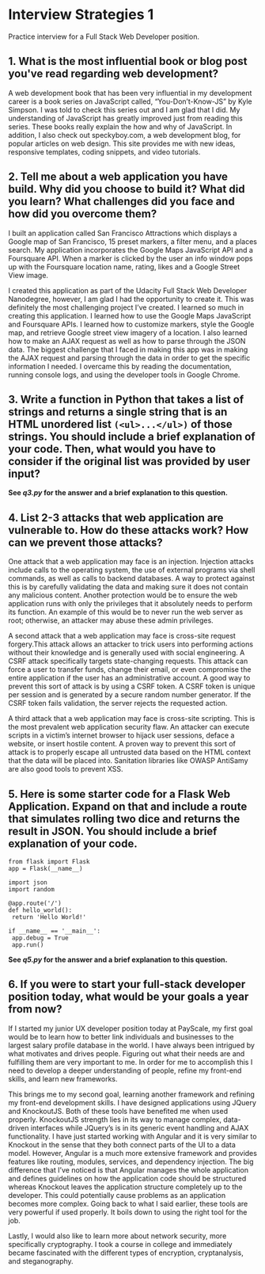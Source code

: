 # Interview Strategies 1

Practice interview for a Full Stack Web Developer position.

## 1. What is the most influential book or blog post you've read regarding web development?

A web development book that has been very influential in my development career is a book series on JavaScript called, “You-Don’t-Know-JS” by Kyle Simpson. I was told to check this series out and I am glad that I did. My understanding of JavaScript has greatly improved just from reading this series. These books really explain the how and why of JavaScript. In addition, I also check out speckyboy.com, a web development blog, for popular articles on web design. This site provides me with new ideas, responsive templates, coding snippets, and video tutorials.

## 2. Tell me about a web application you have build. Why did you choose to build it? What did you learn? What challenges did you face and how did you overcome them?

I built an application called San Francisco Attractions which displays a Google map of San Francisco, 15 preset markers, a filter menu, and a places search. My application incorporates the Google Maps JavaScript API and a Foursquare API. When a marker is clicked by the user an info window pops up with the Foursquare location name, rating, likes and a Google Street View image.

I created this application as part of the Udacity Full Stack Web Developer Nanodegree, however, I am glad I had the opportunity to create it. This was definitely the most challenging project I’ve created. I learned so much in creating this application. I learned how to use the Google Maps JavaScript and Foursquare APIs. I learned how to customize markers, style the Google map, and retrieve Google street view imagery of a location. I also learned how to make an AJAX request as well as how to parse through the JSON data. The biggest challenge that I faced in making this app was in making the AJAX request and parsing through the data in order to get the specific information I needed. I overcame this by reading the documentation, running console logs, and using the developer tools in Google Chrome.

## 3. Write a function in Python that takes a list of strings and returns a single string that is an HTML unordered list `(<ul>...</ul>)` of those strings. You should include a brief explanation of your code. Then, what would you have to consider if the original list was provided by user input?

**See _q3.py_ for the answer and a brief explanation to this question.**

## 4. List 2-3 attacks that web application are vulnerable to. How do these attacks work? How can we prevent those attacks?

One attack that a web application may face is an injection. Injection attacks include calls to the operating system, the use of external programs via shell commands, as well as calls to backend databases. A way to protect against this is by carefully validating the data and making sure it does not contain any malicious content. Another protection would be to ensure the web application runs with only the privileges that it absolutely needs to perform its function. An example of this would be to never run the web server as root; otherwise, an attacker may abuse these admin privileges.

A second attack that a web application may face is cross-site request forgery.This attack allows an attacker to trick users into performing actions without their knowledge and is generally used with social engineering.  A CSRF attack specifically targets state-changing requests. This attack can force a user to transfer funds, change their email, or even compromise the entire application if the user has an administrative account. A good way to prevent this sort of attack is by using a CSRF token. A CSRF token is unique per session and is generated by a secure random number generator. If the CSRF token fails validation, the server rejects the requested action.

A third attack that a web application may face is cross-site scripting. This is the most prevalent web application security flaw. An attacker can execute scripts in a victim’s internet browser to hijack user sessions, deface a website, or insert hostile content. A proven way to prevent this sort of attack is to properly escape all untrusted data based on the HTML context that the data will be placed into. Sanitation libraries like OWASP AntiSamy are also good tools to prevent XSS. 

## 5. Here is some starter code for a Flask Web Application. Expand on that and include a route that simulates rolling two dice and returns the result in JSON. You should include a brief explanation of your code.

```
from flask import Flask
app = Flask(__name__)

import json
import random

@app.route('/')
def hello_world():
 return 'Hello World!'

if __name__ == '__main__':
 app.debug = True
 app.run()
```

**See _q5.py_ for the answer and a brief explanation to this question.**

## 6. If you were to start your full-stack developer position today, what would be your goals a year from now?

If I started my junior UX developer position today at PayScale, my first goal would be to learn how to better link individuals and businesses to the largest salary profile database in the world. I have always been intrigued by what motivates and drives people. Figuring out what their needs are and fulfilling them are very important to me. In order for me to accomplish this I need to develop a deeper understanding of people, refine my front-end skills, and learn new frameworks.

This brings me to my second goal, learning another framework and refining my front-end development skills. I have designed applications using JQuery and KnockoutJS. Both of these tools have benefited me when used properly. KnockoutJS strength lies in its way to manage complex, data-driven interfaces while JQuery’s is in its generic event handling and AJAX functionality. I have just started working with Angular and it is very similar to Knockout in the sense that they both connect parts of the UI to a data model. However, Angular is a much more extensive framework and provides features like routing, modules, services, and dependency injection. The big difference that I’ve noticed is that Angular manages the whole application and defines guidelines on how the application code should be structured whereas Knockout leaves the application structure completely up to the developer. This could potentially cause problems as an application becomes more complex. Going back to what I said earlier, these tools are very powerful if used properly. It boils down to using the right tool for the job.
 
Lastly, I would also like to learn more about network security, more specifically cryptography. I took a course in college and immediately became fascinated with the different types of encryption, cryptanalysis, and steganography. 





